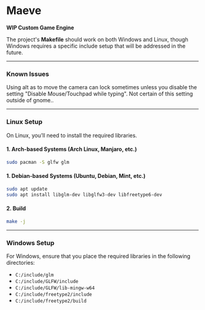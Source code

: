 # Maeve  
**WIP Custom Game Engine**

The project's **Makefile** should work on both Windows and Linux, though Windows requires a specific include setup that will be addressed in the future.

---

### **Known Issues**  
Using alt as to move the camera can lock sometimes unless you disable the setting "Disable Mouse/Touchpad while typing". Not certain of this setting outside of gnome..

---

### **Linux Setup**  
On Linux, you’ll need to install the required libraries.

#### **1. Arch-based Systems (Arch Linux, Manjaro, etc.)**
```bash
sudo pacman -S glfw glm
```

#### **1. Debian-based Systems (Ubuntu, Debian, Mint, etc.)**
```bash
sudo apt update
sudo apt install libglm-dev libglfw3-dev libfreetype6-dev
```

#### 2. Build
```bash
make -j
```

---

### **Windows Setup**  
For Windows, ensure that you place the required libraries in the following directories:

- `C:/include/glm`
- `C:/include/GLFW/include`
- `C:/include/GLFW/lib-mingw-w64`
- `C:/include/freetype2/include`
- `C:/include/freetype2/build`
